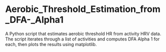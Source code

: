 # Aerobic_Threshold_Estimation_from_DFA-_Alpha1
A Python script that estimates aerobic threshold HR from activity HRV data. The script iterates through a list of activities and computes DFA Alpha 1 for each, then plots the results using matplotlib.

